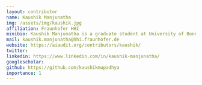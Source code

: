 ```yaml
---
layout: contributor
name: Kaushik Manjunatha
img: /assets/img/kaushik.jpg
affiliation: Fraunhofer HHI
minibio: Kaushik Manjunatha is a graduate student at University of Bonn-Rhein-Sieg, pursuing Master of Science in Autonomous Systems and working as Student Research Assistant at Fraunhofer Heinrich Hertz Institut HHI, Berlin and is a part of AI4H machine learning assessment platform. Previously, he has worked as a Software Developer at Hewlett Packard Enterprise, Bengaluru, Karnataka, India. He has work experience in Java, Python and has completed his R&D project related to time series anomaly detection. His research interests include machine learning, deep learning, natural language processing and explainble AI for time series data.
mail: kaushik.manjunatha@hhi.fraunhofer.de
website: https://aiaudit.org/contributors/kaushik/
twitter: 
linkedin: https://www.linkedin.com/in/kaushik-manjunatha/
googlescholar:
github: https://github.com/kaushikmupadhya
importance: 1
---
```

